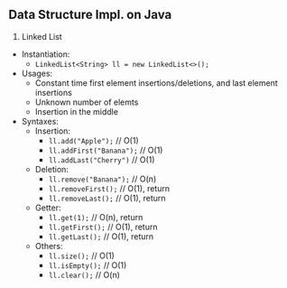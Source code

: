 ## Data Structure Impl. on Java

1. Linked List
- Instantiation:
    - `LinkedList<String> ll = new LinkedList<>();`
- Usages:
    - Constant time first element insertions/deletions, and last element insertions
    - Unknown number of elemts
    - Insertion in the middle
- Syntaxes:
    - Insertion:
        - `ll.add("Apple");`	    // O(1)
        - `ll.addFirst("Banana");`  // O(1)
        - `ll.addLast("Cherry")`    // O(1)
    - Deletion:
        - `ll.remove("Banana");`    // O(n)
        - `ll.removeFirst();`	    // O(1), return
        - `ll.removeLast();`	    // O(1), return
    - Getter:
        - `ll.get(1);`				// O(n), return
        - `ll.getFirst();`			// O(1), return
        - `ll.getLast();`			// O(1), return
    - Others:
        - `ll.size();`				// O(1)
        - `ll.isEmpty();`			    // O(1)
        - `ll.clear();`				// O(n)
